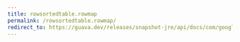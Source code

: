 ```yaml
---
title: rowsortedtable.rowmap
permalink: /rowsortedtable.rowmap/
redirect_to: https://guava.dev/releases/snapshot-jre/api/docs/com/google/common/collect/RowSortedTable.html#rowMap--
---
```

